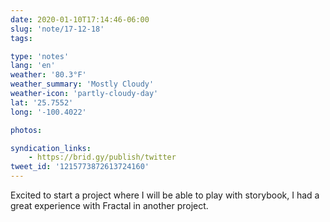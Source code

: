 ```yaml
---
date: 2020-01-10T17:14:46-06:00
slug: 'note/17-12-18'
tags:

type: 'notes'
lang: 'en'
weather: '80.3°F'
weather_summary: 'Mostly Cloudy'
weather-icon: 'partly-cloudy-day'
lat: '25.7552'
long: '-100.4022'

photos:

syndication_links:
    - https://brid.gy/publish/twitter
tweet_id: '1215773872613724160'
---
```

Excited to start a project where I will be able to play with storybook, I had a great experience with Fractal in another project. 